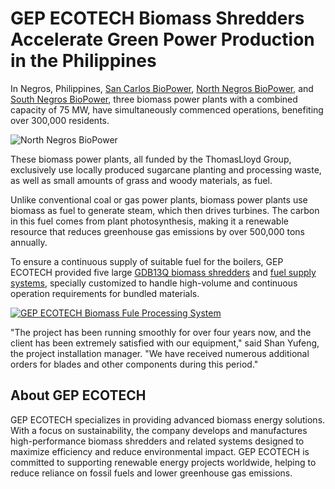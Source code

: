 # GEP ECOTECH Biomass Shredders Accelerate Green Power Production in the Philippines

In Negros, Philippines, [San Carlos BioPower](https://www.thomas-lloyd.com/en/project/san-carlos-biopower), [North Negros BioPower](https://www.thomas-lloyd.com/en/project/north-negros-biopower), and [South Negros BioPower](https://www.thomas-lloyd.com/en/project/south-negros-biopower), three biomass power plants with a combined capacity of 75 MW, have simultaneously commenced operations, benefiting over 300,000 residents.

![North Negros BioPower](https://www.datocms-assets.com/62973/1661168496-nnbp_2021-01_dji_0237.jpg)

These biomass power plants, all funded by the ThomasLloyd Group, exclusively use locally produced sugarcane planting and processing waste, as well as small amounts of grass and woody materials, as fuel.

Unlike conventional coal or gas power plants, biomass power plants use biomass as fuel to generate steam, which then drives turbines. The carbon in this fuel comes from plant photosynthesis, making it a renewable resource that reduces greenhouse gas emissions by over 500,000 tons annually.

To ensure a continuous supply of suitable fuel for the boilers, GEP ECOTECH provided five large [GDB13Q biomass shredders](https://www.aishred.com/tag/biomass-shredder/) and [fuel supply systems](https://www.aishred.com/application/biomass-waste-processing.html), specially customized to handle high-volume and continuous operation requirements for bundled materials.

[![GEP ECOTECH Biomass Fule Processing System](https://www.aishred.com/dm-content/uploads/jy65h1wk98xl.jpg)](https://www.aishred.com/application/biomass-waste-processing.html)

"The project has been running smoothly for over four years now, and the client has been extremely satisfied with our equipment," said Shan Yufeng, the project installation manager. "We have received numerous additional orders for blades and other components during this period."

## About GEP ECOTECH
GEP ECOTECH specializes in providing advanced biomass energy solutions. With a focus on sustainability, the company develops and manufactures high-performance biomass shredders and related systems designed to maximize efficiency and reduce environmental impact. GEP ECOTECH is committed to supporting renewable energy projects worldwide, helping to reduce reliance on fossil fuels and lower greenhouse gas emissions.
